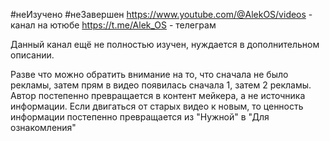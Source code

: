 #неИзучено #неЗавершен 
https://www.youtube.com/@AlekOS/videos - канал на ютюбе
https://t.me/Alek_OS - телеграм

Данный канал ещё не полностью изучен, нуждается в дополнительном описании.

Разве что можно обратить внимание на то, что сначала не было рекламы, затем прям в видео появилась сначала 1, затем 2 рекламы. Автор постепенно превращается в контент мейкера, а не источника информации. Если двигаться от старых видео к новым, то ценность информации постепенно превращается из "Нужной" в  "Для ознакомления"